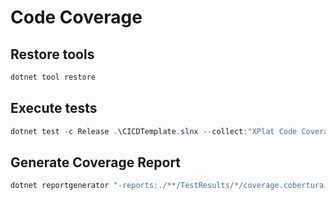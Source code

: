 # Code Coverage

## Restore tools

```ps1
dotnet tool restore
```

## Execute tests

```ps1
dotnet test -c Release .\CICDTemplate.slnx --collect:"XPlat Code Coverage" --settings .\coverage.runsettings
```

## Generate Coverage Report

```ps1
dotnet reportgenerator "-reports:./**/TestResults/*/coverage.cobertura.xml" "-targetdir:./.coverage" -reporttypes:"Html_Dark;SonarQube"
```

